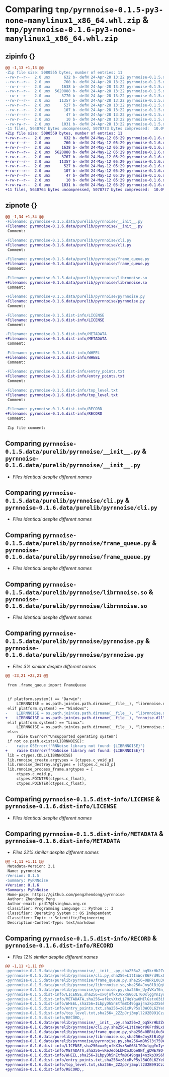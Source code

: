 # Comparing `tmp/pyrnnoise-0.1.5-py3-none-manylinux1_x86_64.whl.zip` & `tmp/pyrnnoise-0.1.6-py3-none-manylinux1_x86_64.whl.zip`

## zipinfo {}

```diff
@@ -1,13 +1,13 @@
-Zip file size: 5080555 bytes, number of entries: 11
--rw-r--r--  2.0 unx      632 b- defN 24-Apr-28 13:22 pyrnnoise-0.1.5.data/purelib/pyrnnoise/__init__.py
--rw-r--r--  2.0 unx      760 b- defN 24-Apr-28 13:22 pyrnnoise-0.1.5.data/purelib/pyrnnoise/cli.py
--rw-r--r--  2.0 unx     1638 b- defN 24-Apr-28 13:22 pyrnnoise-0.1.5.data/purelib/pyrnnoise/frame_queue.py
--rw-r--r--  2.0 unx  5620888 b- defN 24-Apr-28 13:22 pyrnnoise-0.1.5.data/purelib/pyrnnoise/librnnoise.so
--rw-r--r--  2.0 unx     3770 b- defN 24-Apr-28 13:22 pyrnnoise-0.1.5.data/purelib/pyrnnoise/pyrnnoise.py
--rw-r--r--  2.0 unx    11357 b- defN 24-Apr-28 13:22 pyrnnoise-0.1.5.dist-info/LICENSE
--rw-r--r--  2.0 unx      527 b- defN 24-Apr-28 13:22 pyrnnoise-0.1.5.dist-info/METADATA
--rw-r--r--  2.0 unx      107 b- defN 24-Apr-28 13:22 pyrnnoise-0.1.5.dist-info/WHEEL
--rw-r--r--  2.0 unx       47 b- defN 24-Apr-28 13:22 pyrnnoise-0.1.5.dist-info/entry_points.txt
--rw-r--r--  2.0 unx       10 b- defN 24-Apr-28 13:22 pyrnnoise-0.1.5.dist-info/top_level.txt
--rw-rw-r--  2.0 unx     1031 b- defN 24-Apr-28 13:22 pyrnnoise-0.1.5.dist-info/RECORD
-11 files, 5640767 bytes uncompressed, 5078773 bytes compressed:  10.0%
+Zip file size: 5080559 bytes, number of entries: 11
+-rw-r--r--  2.0 unx      632 b- defN 24-May-12 05:29 pyrnnoise-0.1.6.data/purelib/pyrnnoise/__init__.py
+-rw-r--r--  2.0 unx      760 b- defN 24-May-12 05:29 pyrnnoise-0.1.6.data/purelib/pyrnnoise/cli.py
+-rw-r--r--  2.0 unx     1638 b- defN 24-May-12 05:29 pyrnnoise-0.1.6.data/purelib/pyrnnoise/frame_queue.py
+-rw-r--r--  2.0 unx  5620888 b- defN 24-May-12 05:29 pyrnnoise-0.1.6.data/purelib/pyrnnoise/librnnoise.so
+-rw-r--r--  2.0 unx     3767 b- defN 24-May-12 05:29 pyrnnoise-0.1.6.data/purelib/pyrnnoise/pyrnnoise.py
+-rw-r--r--  2.0 unx    11357 b- defN 24-May-12 05:29 pyrnnoise-0.1.6.dist-info/LICENSE
+-rw-r--r--  2.0 unx      527 b- defN 24-May-12 05:29 pyrnnoise-0.1.6.dist-info/METADATA
+-rw-r--r--  2.0 unx      107 b- defN 24-May-12 05:29 pyrnnoise-0.1.6.dist-info/WHEEL
+-rw-r--r--  2.0 unx       47 b- defN 24-May-12 05:29 pyrnnoise-0.1.6.dist-info/entry_points.txt
+-rw-r--r--  2.0 unx       10 b- defN 24-May-12 05:29 pyrnnoise-0.1.6.dist-info/top_level.txt
+-rw-rw-r--  2.0 unx     1031 b- defN 24-May-12 05:29 pyrnnoise-0.1.6.dist-info/RECORD
+11 files, 5640764 bytes uncompressed, 5078777 bytes compressed:  10.0%
```

## zipnote {}

```diff
@@ -1,34 +1,34 @@
-Filename: pyrnnoise-0.1.5.data/purelib/pyrnnoise/__init__.py
+Filename: pyrnnoise-0.1.6.data/purelib/pyrnnoise/__init__.py
 Comment: 
 
-Filename: pyrnnoise-0.1.5.data/purelib/pyrnnoise/cli.py
+Filename: pyrnnoise-0.1.6.data/purelib/pyrnnoise/cli.py
 Comment: 
 
-Filename: pyrnnoise-0.1.5.data/purelib/pyrnnoise/frame_queue.py
+Filename: pyrnnoise-0.1.6.data/purelib/pyrnnoise/frame_queue.py
 Comment: 
 
-Filename: pyrnnoise-0.1.5.data/purelib/pyrnnoise/librnnoise.so
+Filename: pyrnnoise-0.1.6.data/purelib/pyrnnoise/librnnoise.so
 Comment: 
 
-Filename: pyrnnoise-0.1.5.data/purelib/pyrnnoise/pyrnnoise.py
+Filename: pyrnnoise-0.1.6.data/purelib/pyrnnoise/pyrnnoise.py
 Comment: 
 
-Filename: pyrnnoise-0.1.5.dist-info/LICENSE
+Filename: pyrnnoise-0.1.6.dist-info/LICENSE
 Comment: 
 
-Filename: pyrnnoise-0.1.5.dist-info/METADATA
+Filename: pyrnnoise-0.1.6.dist-info/METADATA
 Comment: 
 
-Filename: pyrnnoise-0.1.5.dist-info/WHEEL
+Filename: pyrnnoise-0.1.6.dist-info/WHEEL
 Comment: 
 
-Filename: pyrnnoise-0.1.5.dist-info/entry_points.txt
+Filename: pyrnnoise-0.1.6.dist-info/entry_points.txt
 Comment: 
 
-Filename: pyrnnoise-0.1.5.dist-info/top_level.txt
+Filename: pyrnnoise-0.1.6.dist-info/top_level.txt
 Comment: 
 
-Filename: pyrnnoise-0.1.5.dist-info/RECORD
+Filename: pyrnnoise-0.1.6.dist-info/RECORD
 Comment: 
 
 Zip file comment:
```

## Comparing `pyrnnoise-0.1.5.data/purelib/pyrnnoise/__init__.py` & `pyrnnoise-0.1.6.data/purelib/pyrnnoise/__init__.py`

 * *Files identical despite different names*

## Comparing `pyrnnoise-0.1.5.data/purelib/pyrnnoise/cli.py` & `pyrnnoise-0.1.6.data/purelib/pyrnnoise/cli.py`

 * *Files identical despite different names*

## Comparing `pyrnnoise-0.1.5.data/purelib/pyrnnoise/frame_queue.py` & `pyrnnoise-0.1.6.data/purelib/pyrnnoise/frame_queue.py`

 * *Files identical despite different names*

## Comparing `pyrnnoise-0.1.5.data/purelib/pyrnnoise/librnnoise.so` & `pyrnnoise-0.1.6.data/purelib/pyrnnoise/librnnoise.so`

 * *Files identical despite different names*

## Comparing `pyrnnoise-0.1.5.data/purelib/pyrnnoise/pyrnnoise.py` & `pyrnnoise-0.1.6.data/purelib/pyrnnoise/pyrnnoise.py`

 * *Files 3% similar despite different names*

```diff
@@ -23,21 +23,21 @@
 
 from .frame_queue import FrameQueue
 
 
 if platform.system() == "Darwin":
     LIBRNNOISE = os.path.join(os.path.dirname(__file__), "librnnoise.dylib")
 elif platform.system() == "Windows":
-    LIBRNNOISE = os.path.join(os.path.dirname(__file__), "librnnoise.dll")
+    LIBRNNOISE = os.path.join(os.path.dirname(__file__), "rnnoise.dll")
 elif platform.system() == "Linux":
     LIBRNNOISE = os.path.join(os.path.dirname(__file__), "librnnoise.so")
 else:
     raise OSError("Unsupported operating system")
 if not os.path.exists(LIBRNNOISE):
-    raise OSError(f"RNNoise library not found: {LIBRNNOISE}")
+    raise OSError(f"RnNoise library not found: {LIBRNNOISE}")
 lib = ctypes.CDLL(LIBRNNOISE)
 lib.rnnoise_create.argtypes = [ctypes.c_void_p]
 lib.rnnoise_destroy.argtypes = [ctypes.c_void_p]
 lib.rnnoise_process_frame.argtypes = [
     ctypes.c_void_p,
     ctypes.POINTER(ctypes.c_float),
     ctypes.POINTER(ctypes.c_float),
```

## Comparing `pyrnnoise-0.1.5.dist-info/LICENSE` & `pyrnnoise-0.1.6.dist-info/LICENSE`

 * *Files identical despite different names*

## Comparing `pyrnnoise-0.1.5.dist-info/METADATA` & `pyrnnoise-0.1.6.dist-info/METADATA`

 * *Files 22% similar despite different names*

```diff
@@ -1,11 +1,11 @@
 Metadata-Version: 2.1
 Name: pyrnnoise
-Version: 0.1.5
-Summary: PyRNNoise
+Version: 0.1.6
+Summary: PyRnNoise
 Home-page: https://github.com/pengzhendong/pyrnnoise
 Author: Zhendong Peng
 Author-email: pzd17@tsinghua.org.cn
 Classifier: Programming Language :: Python :: 3
 Classifier: Operating System :: OS Independent
 Classifier: Topic :: Scientific/Engineering
 Description-Content-Type: text/markdown
```

## Comparing `pyrnnoise-0.1.5.dist-info/RECORD` & `pyrnnoise-0.1.6.dist-info/RECORD`

 * *Files 12% similar despite different names*

```diff
@@ -1,11 +1,11 @@
-pyrnnoise-0.1.5.data/purelib/pyrnnoise/__init__.py,sha256=2_oq5krHb2ZeuyJF5W0c8I5YasxdY0MyHl_ZASobm2E,632
-pyrnnoise-0.1.5.data/purelib/pyrnnoise/cli.py,sha256=L1tImWor86Frd9LxLYC1EiETkRdKQbnx1EzLkRvi7uI,760
-pyrnnoise-0.1.5.data/purelib/pyrnnoise/frame_queue.py,sha256=0BRkL0u3A6TuLV04y1U4jzyYgNICyl5dPaBeVNjjGqo,1638
-pyrnnoise-0.1.5.data/purelib/pyrnnoise/librnnoise.so,sha256=Jny8lBiQgVvxruVT7SO_Mm2RNvMNk3lQOg970XjswQg,5620888
-pyrnnoise-0.1.5.data/purelib/pyrnnoise/pyrnnoise.py,sha256=_Uy4VKaT6n_3v_DwnIAi0YnzmN6fo9N1nyhDUBqkoks,3770
-pyrnnoise-0.1.5.dist-info/LICENSE,sha256=xx0jnfkXJvxRnG63LTGOxlggYnIysveWIZ6H3PNdCrQ,11357
-pyrnnoise-0.1.5.dist-info/METADATA,sha256=afkcvXtcLj7HgYgwOMIlGstxO3ibpK7McuZuWDdraZU,527
-pyrnnoise-0.1.5.dist-info/WHEEL,sha256=ILbpyDh5nEtfm8C49pgaj4nzkp3XS6heN4gkduq47lU,107
-pyrnnoise-0.1.5.dist-info/entry_points.txt,sha256=z8ixRvP5sl3WC0L62YeQaxHeQSqWZdqgG0Nb-BByETQ,47
-pyrnnoise-0.1.5.dist-info/top_level.txt,sha256=_2ZZpJrj3mpll2U2B991Czzkwf5GkG5BhLdPYM1lBu0,10
-pyrnnoise-0.1.5.dist-info/RECORD,,
+pyrnnoise-0.1.6.data/purelib/pyrnnoise/__init__.py,sha256=2_oq5krHb2ZeuyJF5W0c8I5YasxdY0MyHl_ZASobm2E,632
+pyrnnoise-0.1.6.data/purelib/pyrnnoise/cli.py,sha256=L1tImWor86Frd9LxLYC1EiETkRdKQbnx1EzLkRvi7uI,760
+pyrnnoise-0.1.6.data/purelib/pyrnnoise/frame_queue.py,sha256=0BRkL0u3A6TuLV04y1U4jzyYgNICyl5dPaBeVNjjGqo,1638
+pyrnnoise-0.1.6.data/purelib/pyrnnoise/librnnoise.so,sha256=Jny8lBiQgVvxruVT7SO_Mm2RNvMNk3lQOg970XjswQg,5620888
+pyrnnoise-0.1.6.data/purelib/pyrnnoise/pyrnnoise.py,sha256=mBhSl3j759A1msKIh2_45gNq9sV82QDPQ_vFutSgaAQ,3767
+pyrnnoise-0.1.6.dist-info/LICENSE,sha256=xx0jnfkXJvxRnG63LTGOxlggYnIysveWIZ6H3PNdCrQ,11357
+pyrnnoise-0.1.6.dist-info/METADATA,sha256=vKeJeobLbMCoJDpe8Nf_gDWE78O-eM8seylMsJ49Dp8,527
+pyrnnoise-0.1.6.dist-info/WHEEL,sha256=ILbpyDh5nEtfm8C49pgaj4nzkp3XS6heN4gkduq47lU,107
+pyrnnoise-0.1.6.dist-info/entry_points.txt,sha256=z8ixRvP5sl3WC0L62YeQaxHeQSqWZdqgG0Nb-BByETQ,47
+pyrnnoise-0.1.6.dist-info/top_level.txt,sha256=_2ZZpJrj3mpll2U2B991Czzkwf5GkG5BhLdPYM1lBu0,10
+pyrnnoise-0.1.6.dist-info/RECORD,,
```

